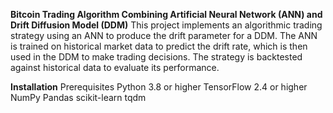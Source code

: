 **Bitcoin Trading Algorithm Combining Artificial Neural Network (ANN) and Drift Diffusion Model (DDM)**
This project implements an algorithmic trading strategy using an ANN to produce the drift parameter for a DDM. The ANN is trained on historical market data to predict the drift rate, which is then used in the DDM to make trading decisions. The strategy is backtested against historical data to evaluate its performance.

**Installation**
Prerequisites
Python 3.8 or higher
TensorFlow 2.4 or higher
NumPy
Pandas
scikit-learn
tqdm
